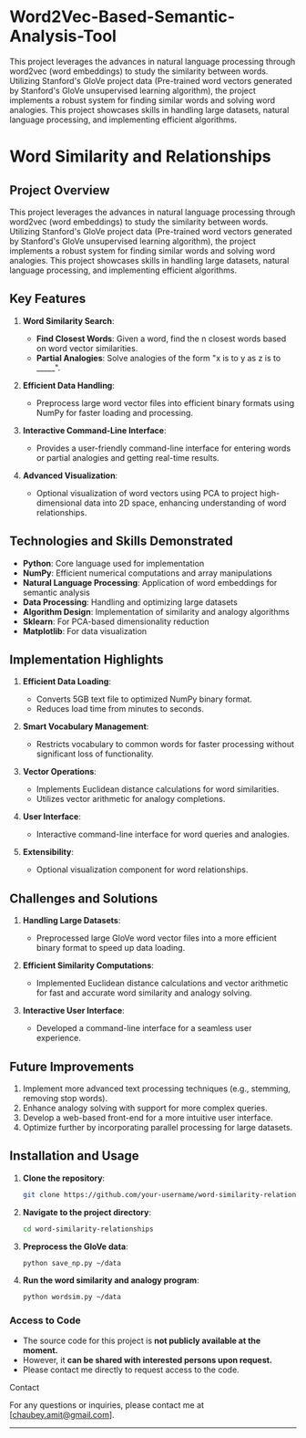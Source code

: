 # Word2Vec-Based-Semantic-Analysis-Tool
This project leverages the advances in natural language processing through word2vec (word embeddings) to study the similarity between words. Utilizing Stanford's GloVe project data (Pre-trained word vectors generated by Stanford's GloVe unsupervised learning algorithm), the project implements a robust system for finding similar words and solving word analogies. This project showcases skills in handling large datasets, natural language processing, and implementing efficient algorithms.


# Word Similarity and Relationships

## Project Overview

This project leverages the advances in natural language processing through word2vec (word embeddings) to study the similarity between words. Utilizing Stanford's GloVe project data  (Pre-trained word vectors generated by Stanford's GloVe unsupervised learning algorithm), the project implements a robust system for finding similar words and solving word analogies. This project showcases skills in handling large datasets, natural language processing, and implementing efficient algorithms.

## Key Features

1. **Word Similarity Search**:
   - **Find Closest Words**: Given a word, find the n closest words based on word vector similarities.
   - **Partial Analogies**: Solve analogies of the form "x is to y as z is to _____".

2. **Efficient Data Handling**:
   - Preprocess large word vector files into efficient binary formats using NumPy for faster loading and processing.

3. **Interactive Command-Line Interface**:
   - Provides a user-friendly command-line interface for entering words or partial analogies and getting real-time results.

4. **Advanced Visualization**:
   - Optional visualization of word vectors using PCA to project high-dimensional data into 2D space, enhancing understanding of word relationships.
     

## Technologies and Skills Demonstrated

- **Python**: Core language used for implementation
- **NumPy**: Efficient numerical computations and array manipulations
- **Natural Language Processing**: Application of word embeddings for semantic analysis
- **Data Processing**: Handling and optimizing large datasets
- **Algorithm Design**: Implementation of similarity and analogy algorithms
- **Sklearn**: For PCA-based dimensionality reduction
- **Matplotlib**: For data visualization

  
## Implementation Highlights

1. **Efficient Data Loading**:
   - Converts 5GB text file to optimized NumPy binary format.
   - Reduces load time from minutes to seconds.

2. **Smart Vocabulary Management**:
   - Restricts vocabulary to common words for faster processing without significant loss of functionality.

3. **Vector Operations**:
   - Implements Euclidean distance calculations for word similarities.
   - Utilizes vector arithmetic for analogy completions.

4. **User Interface**:
   - Interactive command-line interface for word queries and analogies.

5. **Extensibility**:
   - Optional visualization component for word relationships.

## Challenges and Solutions

1. **Handling Large Datasets**: 
   - Preprocessed large GloVe word vector files into a more efficient binary format to speed up data loading.
   
2. **Efficient Similarity Computations**:
   - Implemented Euclidean distance calculations and vector arithmetic for fast and accurate word similarity and analogy solving.

3. **Interactive User Interface**:
   - Developed a command-line interface for a seamless user experience.

## Future Improvements

1. Implement more advanced text processing techniques (e.g., stemming, removing stop words).
2. Enhance analogy solving with support for more complex queries.
3. Develop a web-based front-end for a more intuitive user interface.
4. Optimize further by incorporating parallel processing for large datasets.

## Installation and Usage

1. **Clone the repository**:
    ```bash
    git clone https://github.com/your-username/word-similarity-relationships.git
    ```

2. **Navigate to the project directory**:
    ```bash
    cd word-similarity-relationships
    ```

3. **Preprocess the GloVe data**:
    ```bash
    python save_np.py ~/data
    ```

4. **Run the word similarity and analogy program**:
    ```bash
    python wordsim.py ~/data
    ```

### Access to Code

- The source code for this project is **not publicly available at the moment.**
- However, it **can be shared with interested persons upon request.**
- Please contact me directly to request access to the code.

Contact

For any questions or inquiries, please contact me at [chaubey.amit@gmail.com].

---

